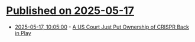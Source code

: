 # [Published on 2025-05-17](index.md)

* [2025-05-17, 10:05:00](https://soylentnews.org/article.pl?sid=25/05/16/0227217&from=rss) - [A US Court Just Put Ownership of CRISPR Back in Play](https://soylentnews.org/article.pl?sid=25/05/16/0227217&from=rss)
